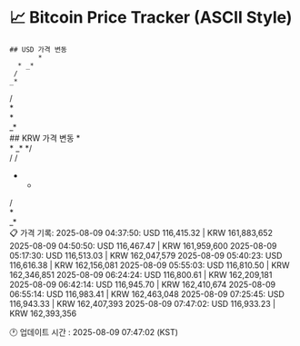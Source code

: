 # 📈 Bitcoin Price Tracker (ASCII Style)
    ## USD 가격 변동 
           *  
      * _*
     /    
    _*    
   /      
   *      
  *       
_*        
    ## KRW 가격 변동
           *  
      * _*
    */    
   / /    
   * *    
  /       
  *       
_*        
    📋 가격 기록:
    2025-08-09 04:37:50: USD 116,415.32 | KRW 161,883,652
2025-08-09 04:50:50: USD 116,467.47 | KRW 161,959,600
2025-08-09 05:17:30: USD 116,513.03 | KRW 162,047,579
2025-08-09 05:40:23: USD 116,616.38 | KRW 162,156,081
2025-08-09 05:55:03: USD 116,810.50 | KRW 162,346,851
2025-08-09 06:24:24: USD 116,800.61 | KRW 162,209,181
2025-08-09 06:42:14: USD 116,945.70 | KRW 162,410,674
2025-08-09 06:55:14: USD 116,983.41 | KRW 162,463,048
2025-08-09 07:25:45: USD 116,943.33 | KRW 162,407,393
2025-08-09 07:47:02: USD 116,933.23 | KRW 162,393,356
    
🕐 업데이트 시간 : 2025-08-09 07:47:02 (KST)
